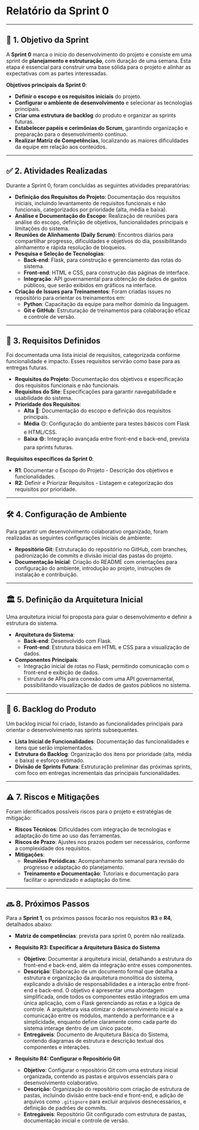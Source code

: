 # **Relatório da Sprint 0**

---

## 🎯 **1. Objetivo da Sprint**

A **Sprint 0** marca o início do desenvolvimento do projeto e consiste em uma sprint de **planejamento e estruturação**, com duração de uma semana. Esta etapa é essencial para construir uma base sólida para o projeto e alinhar as expectativas com as partes interessadas.

**Objetivos principais da Sprint 0**:
- **Definir o escopo e os requisitos iniciais** do projeto.
- **Configurar o ambiente de desenvolvimento** e selecionar as tecnologias principais.
- **Criar uma estrutura de backlog** do produto e organizar as sprints futuras.
- **Estabelecer papéis e cerimônias do Scrum**, garantindo organização e preparação para o desenvolvimento contínuo.
- **Realizar Matriz de Competências**, localizando as maiores dificuldades da equipe em relação aos conteúdos.

---

## ✅ **2. Atividades Realizadas**

Durante a Sprint 0, foram concluídas as seguintes atividades preparatórias:

- **Definição dos Requisitos do Projeto**: Documentação dos requisitos iniciais, incluindo levantamento de requisitos funcionais e não funcionais, categorizados por prioridade (alta, média e baixa).
- **Análise e Documentação do Escopo**: Realização de reuniões para análise do escopo, definição de objetivos, funcionalidades principais e limitações do sistema.
- **Reuniões de Alinhamento (Daily Scrum)**: Encontros diários para compartilhar progresso, dificuldades e objetivos do dia, possibilitando alinhamento e rápida resolução de bloqueios.
- **Pesquisa e Seleção de Tecnologias**:
  - **Back-end**: Flask, para construção e gerenciamento das rotas do sistema.
  - **Front-end**: HTML e CSS, para construção das páginas de interface.
  - **Integração**: API governamental para obtenção de dados de gastos públicos, que serão exibidos em gráficos na interface.
- **Criação de Issues para Treinamentos**: Foram criadas issues no repositório para orientar os treinamentos em:
  - **Python**: Capacitação da equipe para melhor domínio da linguagem.
  - **Git e GitHub**: Estruturação de treinamentos para colaboração eficaz e controle de versão.

---

## 📝 **3. Requisitos Definidos**

Foi documentada uma lista inicial de requisitos, categorizada conforme funcionalidade e impacto. Esses requisitos servirão como base para as entregas futuras.

- **Requisitos do Projeto**: Documentação dos objetivos e especificação dos requisitos funcionais e não funcionais.
- **Requisitos do Site**: Especificações para garantir navegabilidade e usabilidade do sistema.
- **Prioridade dos Requisitos**:
  - **Alta** 🔴: Documentação do escopo e definição dos requisitos principais.
  - **Média** 🟡: Configuração do ambiente para testes básicos com Flask e HTML/CSS.
  - **Baixa** 🟢: Integração avançada entre front-end e back-end, prevista para sprints futuras.

**Requisitos específicos da Sprint 0**:
- **R1**: Documentar o Escopo do Projeto - Descrição dos objetivos e funcionalidades.
- **R2**: Definir e Priorizar Requisitos - Listagem e categorização dos requisitos por prioridade.

---

## 🛠️ **4. Configuração de Ambiente**

Para garantir um desenvolvimento colaborativo organizado, foram realizadas as seguintes configurações iniciais de ambiente:

- **Repositório Git**: Estruturação do repositório no GitHub, com branches, padronização de commits e divisão inicial das pastas do projeto.
- **Documentação Inicial**: Criação do README com orientações para configuração do ambiente, introdução ao projeto, instruções de instalação e contribuição.

---

## 🏛️ **5. Definição da Arquitetura Inicial**

Uma arquitetura inicial foi proposta para guiar o desenvolvimento e definir a estrutura do sistema.

- **Arquitetura do Sistema**:
  - **Back-end**: Desenvolvido com Flask.
  - **Front-end**: Estrutura básica em HTML e CSS para a visualização de dados.
- **Componentes Principais**:
  - Integração inicial de rotas no Flask, permitindo comunicação com o front-end e exibição de dados.
  - Estrutura de APIs para conexão com uma API governamental, possibilitando visualização de dados de gastos públicos no sistema.

---

## 📅 **6. Backlog do Produto**

Um backlog inicial foi criado, listando as funcionalidades principais para orientar o desenvolvimento nas sprints subsequentes.

- **Lista Inicial de Funcionalidades**: Documentação das funcionalidades e itens que serão implementados.
- **Estrutura do Backlog**: Organização dos itens por prioridade (alta, média e baixa) e esforço estimado.
- **Divisão de Sprints Futura**: Estruturação preliminar das próximas sprints, com foco em entregas incrementais das principais funcionalidades.

---

## ⚠️ **7. Riscos e Mitigações**

Foram identificados possíveis riscos para o projeto e estratégias de mitigação:

- **Riscos Técnicos**: Dificuldades com integração de tecnologias e adaptação do time ao uso das ferramentas.
- **Riscos de Prazo**: Ajustes nos prazos podem ser necessários, conforme a complexidade dos requisitos.
- **Mitigações**:
  - **Reuniões Periódicas**: Acompanhamento semanal para revisão do progresso e adaptação do planejamento.
  - **Treinamento e Documentação**: Tutoriais e documentação para facilitar o aprendizado e adaptação do time.

---

## 🔜 **8. Próximos Passos**

Para a **Sprint 1**, os próximos passos focarão nos requisitos **R3** e **R4**, detalhados abaixo:
- **Matriz de competências**: prevista para sprint 0, porém não realizada.

- **Requisito R3: Especificar a Arquitetura Básica do Sistema**
  - **Objetivo**: Documentar a arquitetura inicial, detalhando a estrutura do front-end e back-end, além da integração entre esses componentes.
  - **Descrição**: Elaboração de um documento formal que detalha a estrutura e organização da arquitetura monolítica do sistema, explicando a divisão de responsabilidades e a interação entre front-end e back-end. O objetivo é apresentar uma abordagem simplificada, onde todos os componentes estão integrados em uma única aplicação, com o Flask gerenciando as rotas e a lógica de controle. A arquitetura visa otimizar o desenvolvimento inicial e a comunicação entre os módulos, mantendo a performance e a simplicidade, enquanto define claramente como cada parte do sistema interage dentro de um único pacote.
  - **Entregáveis**: Documento de Arquitetura Básica do Sistema, contendo diagramas de estrutura e descrição textual dos componentes e interações.

- **Requisito R4: Configurar o Repositório Git**
  - **Objetivo**: Configurar o repositório Git com uma estrutura inicial organizada, contendo as pastas e arquivos essenciais para o desenvolvimento colaborativo.
  - **Descrição**: Organização do repositório com criação de estrutura de pastas, incluindo divisão entre back-end e front-end, e adição de arquivos como `.gitignore` para excluir arquivos desnecessários, e definição de padrões de commits.
  - **Entregáveis**: Repositório Git configurado com estrutura de pastas, documentação inicial e controle de versão.

